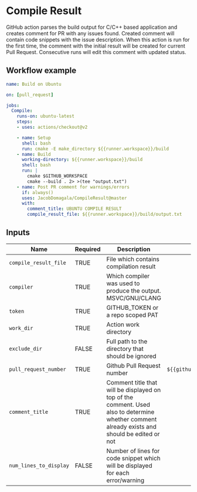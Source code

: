 # Compile Result

GitHub action parses the build output for C/C++ based application and creates comment for PR with any issues found. Created comment will contain code snippets with the issue description. When this action is run for the first time, the comment with the initial result will be created for current Pull Request. Consecutive runs will edit this comment with updated status.

## Workflow example

```yml
name: Build on Ubuntu

on: [pull_request]

jobs:
  Compile:
    runs-on: ubuntu-latest
    steps:
    - uses: actions/checkout@v2

    - name: Setup
      shell: bash
      run: cmake -E make_directory ${{runner.workspace}}/build
    - name: Build
      working-directory: ${{runner.workspace}}/build
      shell: bash
      run: |
        cmake $GITHUB_WORKSPACE
        cmake --build . 2> >(tee "output.txt")
    - name: Post PR comment for warnings/errors
      if: always()
      uses: JacobDomagala/CompileResult@master
      with:
        comment_title: UBUNTU COMPILE RESULT
        compile_result_file: ${{runner.workspace}}/build/output.txt
```

## Inputs

| Name                    |Required| Description                        | Default value |
|-------------------------|--------|------------------------------------|:---------------:|
| `compile_result_file`   | TRUE   | File which contains compilation result | `empty` |
| `compiler`              | TRUE   | Which compiler was used to produce the output. MSVC/GNU/CLANG | `GNU` |
| `token`                 | TRUE   | GITHUB_TOKEN or a repo scoped PAT | `${{github.token}}` |
| `work_dir`              | TRUE   | Action work directory | `${{github.workspace}}` |
| `exclude_dir`           | FALSE  | Full path to the directory that should be ignored | `<empty>` |
| `pull_request_number`   | TRUE   | Github Pull Request number | `${{github.event.pull_request.number}}` |
| `comment_title`         | TRUE   | Comment title that will be displayed on top of the comment. Used also to determine whether comment already exists and should be edited or not | `COMPILE RESULT` |
| `num_lines_to_display`  | FALSE  |Number of lines for code snippet which will be displayed for each error/warning | `5` |



